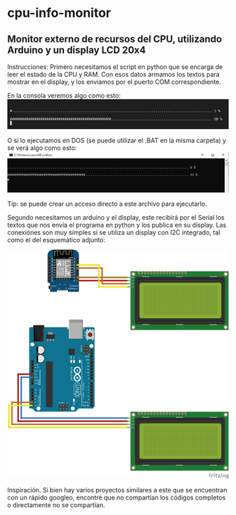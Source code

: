 # cpu-info-monitor

## Monitor externo de recursos del CPU, utilizando Arduino y un display LCD 20x4

Instrucciones:
Primero necesitamos el script en python que se encarga de leer el estado de la CPU y RAM. Con esos datos armamos los textos para mostrar en el display, y los enviamos por el puerto COM correspondiente.

En la consola veremos algo como esto:
![](imgs/vsc_screenshot.png)

O si lo ejecutamos en DOS (se puede utilizar el .BAT en la misma carpeta) y se verá algo como esto:
![](imgs/dos_screenshot.png)

Tip: se puede crear un acceso directo a este archivo para ejecutarlo.

Segundo necesitamos un arduino y el display, este recibirá por el Serial los textos que nos envía el programa en python y los publica en su display. Las conexiónes son muy simples si se utiliza un display con I2C integrado, tal como el del esquemático adjunto:

![](esquematico-fritzing/esquematico-fritzing_bb.png)

Inspiración.
Si bien hay varios proyectos similares a este que se encuentran con un rápido googleo, encontré que no compartían los códigos completos o directamente no se compartían.

